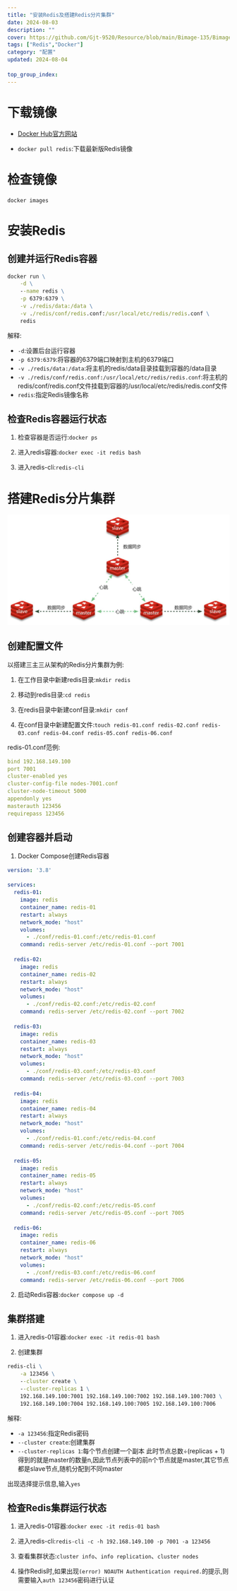 ```yaml
---
title: "安装Redis及搭建Redis分片集群"
date: 2024-08-03
description: ""
cover: https://github.com/Gjt-9520/Resource/blob/main/Bimage-135/Bimage92.jpg?raw=true
tags: ["Redis","Docker"]
category: "配置"
updated: 2024-08-04
  
top_group_index: 
---
```


# 下载镜像

- [Docker Hub官方网站](https://hub.docker.com/)

- `docker pull redis`:下载最新版Redis镜像

# 检查镜像

`docker images`

# 安装Redis

## 创建并运行Redis容器

```cmd
docker run \
    -d \
    --name redis \
    -p 6379:6379 \
    -v ./redis/data:/data \
    -v ./redis/conf/redis.conf:/usr/local/etc/redis/redis.conf \
    redis
```

解释:
- `-d`:设置后台运行容器
- `-p 6379:6379`:将容器的6379端口映射到主机的6379端口
- `-v ./redis/data:/data`:将主机的redis/data目录挂载到容器的/data目录
- `-v ./redis/conf/redis.conf:/usr/local/etc/redis/redis.conf`:将主机的redis/conf/redis.conf文件挂载到容器的/usr/local/etc/redis/redis.conf文件
- `redis`:指定Redis镜像名称

## 检查Redis容器运行状态

1. 检查容器是否运行:`docker ps`

2. 进入redis容器:`docker exec -it redis bash`

3. 进入redis-cli:`redis-cli`

# 搭建Redis分片集群

![Redis分片集群](../images/Redis分片集群.jpeg)

## 创建配置文件

以搭建三主三从架构的Redis分片集群为例:

1. 在工作目录中新建redis目录:`mkdir redis`

2. 移动到redis目录:`cd redis`

3. 在redis目录中新建conf目录:`mkdir conf`

4. 在conf目录中新建配置文件:`touch redis-01.conf redis-02.conf redis-03.conf redis-04.conf redis-05.conf redis-06.conf`

redis-01.conf范例:

```yaml
bind 192.168.149.100
port 7001
cluster-enabled yes
cluster-config-file nodes-7001.conf
cluster-node-timeout 5000
appendonly yes
masterauth 123456
requirepass 123456
```

## 创建容器并启动

1. Docker Compose创建Redis容器

```yaml
version: '3.8'

services:
  redis-01:
    image: redis
    container_name: redis-01
    restart: always
    network_mode: "host"
    volumes:
      - ./conf/redis-01.conf:/etc/redis-01.conf
    command: redis-server /etc/redis-01.conf --port 7001

  redis-02:
    image: redis
    container_name: redis-02
    restart: always
    network_mode: "host"
    volumes:
      - ./conf/redis-02.conf:/etc/redis-02.conf
    command: redis-server /etc/redis-02.conf --port 7002

  redis-03:
    image: redis
    container_name: redis-03
    restart: always
    network_mode: "host"
    volumes:
      - ./conf/redis-03.conf:/etc/redis-03.conf
    command: redis-server /etc/redis-03.conf --port 7003

  redis-04:
    image: redis
    container_name: redis-04
    restart: always
    network_mode: "host"
    volumes:
      - ./conf/redis-01.conf:/etc/redis-04.conf
    command: redis-server /etc/redis-04.conf --port 7004

  redis-05:
    image: redis
    container_name: redis-05
    restart: always
    network_mode: "host"
    volumes:
      - ./conf/redis-02.conf:/etc/redis-05.conf
    command: redis-server /etc/redis-05.conf --port 7005

  redis-06:
    image: redis
    container_name: redis-06
    restart: always
    network_mode: "host"
    volumes:
      - ./conf/redis-03.conf:/etc/redis-06.conf
    command: redis-server /etc/redis-06.conf --port 7006
```

2. 启动Redis容器:`docker compose up -d`

## 集群搭建

1. 进入redis-01容器:`docker exec -it redis-01 bash`

2. 创建集群

```cmd
redis-cli \
    -a 123456 \
    --cluster create \
    --cluster-replicas 1 \
    192.168.149.100:7001 192.168.149.100:7002 192.168.149.100:7003 \
    192.168.149.100:7004 192.168.149.100:7005 192.168.149.100:7006
```

解释:
- `-a 123456`:指定Redis密码
- `--cluster create`:创建集群
- `--cluster-replicas 1`:每个节点创建一个副本
  此时节点总数÷(replicas + 1)得到的就是master的数量n,因此节点列表中的前n个节点就是master,其它节点都是slave节点,随机分配到不同master

出现选择提示信息,输入`yes`

## 检查Redis集群运行状态

1. 进入redis-01容器:`docker exec -it redis-01 bash`

2. 进入redis-cli:`redis-cli -c -h 192.168.149.100 -p 7001 -a 123456`

3. 查看集群状态:`cluster info`、`info replication`、`cluster nodes`

4. 操作Redis时,如果出现`(error) NOAUTH Authentication required.`的提示,则需要输入`auth 123456`密码进行认证